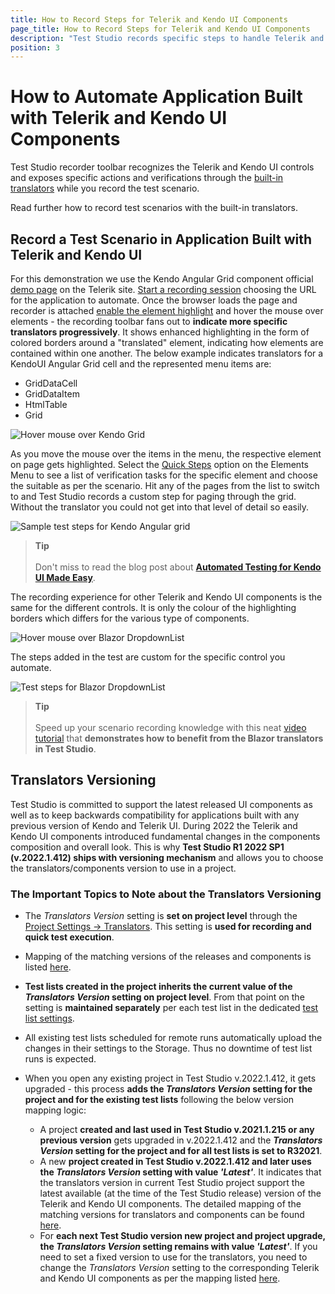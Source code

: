```yaml
---
title: How to Record Steps for Telerik and Kendo UI Components 
page_title: How to Record Steps for Telerik and Kendo UI Components
description: "Test Studio records specific steps to handle Telerik and Kendo UI Components. Find out how to record test scenarios in applications built with the Telerik and Kendo controls. Find out how to automate specific actions for Telerik and Kendo UI Components "
position: 3
---
```

# How to Automate Application Built with Telerik and Kendo UI Components

Test Studio recorder toolbar recognizes the Telerik and Kendo UI controls and exposes specific actions and verifications through the <a href="/features/recorder/translators" target="_blank">built-in translators</a> while you record the test scenario.

Read further how to record test scenarios with the built-in translators.

## Record a Test Scenario in Application Built with Telerik and Kendo UI

For this demonstration we use the Kendo Angular Grid component official <a href="https://www.telerik.com/kendo-angular-ui/components/grid/" target="_blank">demo page</a> on the Telerik site. <a href="/automated-tests/recording/overview" target="_blank">Start a recording session</a> choosing the URL for the application to automate. Once the browser loads the page and recorder is attached <a href="/automated-tests/recording/hover-over-highlighting#enable-or-disable-highlighting-of-elements" target="_blank">enable the element highlight</a> and hover the mouse over elements - the recording toolbar fans out to __indicate more specific translators progressively__. It shows enhanced highlighting in the form of colored borders around a "translated" element, indicating how elements are contained within one another. The below example indicates translators for a KendoUI Angular Grid cell and the represented menu items are:

* GridDataCell
* GridDataItem
* HtmlTable
* Grid

![Hover mouse over Kendo Grid][0]

As you move the mouse over the items in the menu, the respective element on page gets highlighted. Select the <a href="/features/verifications/quick-verification" target="_blank">Quick Steps</a> option on the Elements Menu to see a list of verification tasks for the specific element and choose the suitable as per the scenario. Hit any of the pages from the list to switch to and Test Studio records a custom step for paging through the grid. Without the translator you could not get into that level of detail so easily.

![Sample test steps for Kendo Angular grid][1]

> __Tip__
><br>
><br>
> Don't miss to read the blog post about <a href="https://www.telerik.com/blogs/automated-testing-of-kendo-ui-made-easy" target="_blank">__Automated Testing for Kendo UI Made Easy__</a>.

The recording experience for other Telerik and Kendo UI components is the same for the different controls. It is only the colour of the highlighting borders which differs for the various type of components.

![Hover mouse over Blazor DropdownList][2]

The steps added in the test are custom for the specific control you automate.

![Test steps for Blazor DropdownList][3]

> __Tip__
><br>
><br>
> Speed up your scenario recording knowledge with this neat <a href="https://www.telerik.com/videos/teststudio/getting-started-with-using-the-test-studio-translators-for-telerik-ui-for-blazor" target="_blank">video tutorial</a> that __demonstrates how to benefit from the Blazor translators in Test Studio__.

## Translators Versioning

Test Studio is committed to support the latest released UI components as well as to keep backwards compatibility for applications built with any previous version of Kendo and Telerik UI. During 2022 the Telerik and Kendo UI components introduced fundamental changes in the components composition and overall look. This is why __Test Studio R1 2022 SP1 (v.2022.1.412) ships with versioning mechanism__ and allows you to choose the translators/components version to use in a project.

### The Important Topics to Note about the Translators Versioning

* The _Translators Version_ setting is __set on project level__ through the <a href="/features/project-settings/translators" target="_blank">Project Settings -> Translators</a>. This setting is __used for recording and quick test execution__.
* Mapping of the matching versions of the releases and components is listed <a href="/features/project-settings/translators#test-studio-mapping-to-ui-components-versions" target="_blank">here</a>.
* __Test lists created in the project inherits the current value of the  _Translators Version_ setting on project level__. From that point on the setting is __maintained separately__ per each test list in the dedicated <a href="/features/test-lists/test-list-settings#general-tab" target="_blank">test list settings</a>.
* All existing test lists scheduled for remote runs automatically upload the changes in their settings to the Storage. Thus no downtime of test list runs is expected.
* When you open any existing project in Test Studio v.2022.1.412, it gets upgraded - this process __adds the _Translators Version_ setting for the project and for the existing test lists__ following the below version mapping logic:

    * A project __created and last used in Test Studio v.2021.1.215 or any previous version__ gets upgraded in v.2022.1.412 and the ___Translators Version_ setting for the project and for all test lists is set to R32021__.
    * A new __project created in Test Studio v.2022.1.412 and later uses the _Translators Version_ setting with value _'Latest'___. It indicates that the translators version in current Test Studio project support the latest available (at the time of the Test Studio release) version of the Telerik and Kendo UI components. The detailed mapping of the matching versions for translators and components can be found <a href="/features/project-settings/translators#test-studio-mapping-to-ui-components-versions" target="_blank">here</a>.
    * For __each next Test Studio version new project and project upgrade, the _Translators Version_ setting remains with value _'Latest'___. If you need to set a fixed version to use for the translators, you need to change the _Translators Version_ setting to the corresponding Telerik and Kendo UI components as per the mapping listed <a href="/features/project-settings/translators#test-studio-mapping-to-ui-components-versions" target="_blank">here</a>.


[0]: /img/automated-tests/recording/recording-translators/highlight-components.gif
[1]: /img/automated-tests/recording/recording-translators/fig1.png
[2]: /img/automated-tests/recording/recording-translators/fig2.png
[3]: /img/automated-tests/recording/recording-translators/fig3.png
